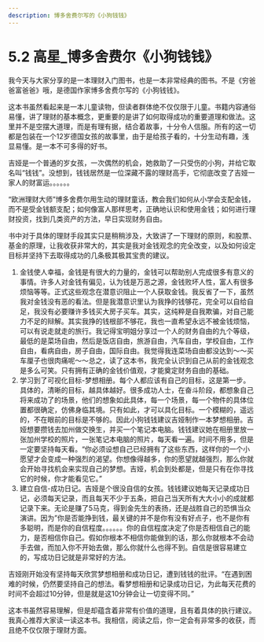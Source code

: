 ```yaml
---
description: 博多舍费尔写的《小狗钱钱》
---
```


# 5.2 高星\_博多舍费尔《小狗钱钱》

我今天与大家分享的是一本理财入门图书，也是一本非常经典的图书。不是《穷爸爸富爸爸》哦，是德国作家博多舍费尔写的《小狗钱钱》。

这本书虽然看起来是一本儿童读物，但读者群体绝不仅仅限于儿童。书籍内容通俗易懂，讲了理财的基本概念，更重要的是讲了如何取得成功的重要道理和做法。这里并不是空摆大道理，而是有理有据，结合着故事，十分令人信服。所有的这一切都是包装在一个12岁德国女孩的故事里，由于是给孩子看的，十分生动有趣，浅显易懂。是一本不可多得的好书。

吉娅是一个普通的岁女孩，一次偶然的机会，她救助了一只受伤的小狗，并给它取名叫“钱钱”。没想到，钱钱居然是一位深藏不露的理财高手，它彻底改变了吉娅一家人的财富运。。。。。。

“欧洲理财大师”博多舍费尔用生动的理财童话，教会我们如何从小学会支配金钱，而不是受金钱额支配；如何像富人那样思考，正确地认识和使用金钱；如何进行理财投资，找到几类资产的方法，早日实现财务自由。

书中对于具体的理财手段其实只是稍稍涉及，大致讲了一下理财的原则，和股票、基金的原理，让我收获非常大的，其实是我对金钱观念的完全改变，以及如何设定目标并坚持下去取得成功的几条极其极其宝贵的建议。

1. 金钱使人幸福，金钱是有很大的力量的，金钱可以帮助别人完成很多有意义的事情。许多人对金钱有偏见，认为钱是万恶之源，金钱败坏人性，富人有很多烦恼等等。正式这些观念在潜意识阻止一个人获取金钱。我反省了一下，虽然我对金钱没有恶的看法。但是我潜意识里认为我挣的钱够花，完全可以自给自足，我没有必要赚许多钱买大房子买车。其实，这纯粹是自我欺骗，对自己能力不足的辩解。其实我挣的钱根部不够花，我也一直希望永远不被金钱烦恼，可以有说走就走的旅行。我记得宝明姐分享过一个人的财务自由的九个等级，最低的是菜场自由，然后是饭店自由，旅游自由，汽车自由，学校自由，工作自由，看病自由，房子自由，国际自由。我觉得我连菜场自由都没达到～～买车厘子也很肉痛呢～～总之，读了这本书，我完全认识到自己从前的金钱观念是多么可笑。只有拥有正确的金钱价值观，才能奠定财务自由的基础。 
2. 学习到了可视化目标-梦想相册。每个人都应该有自己的目标，这是第一步。具体的，清晰的目标，越具体越好。很多成功人士，在奋斗阶段，都想象自己将来成功了的场景，他们的想象如此具体，每一个场景，每一个物件的具体位置都很确定，仿佛身临其境。只有如此，才可以具化目标。一个模糊的，遥远的，不在眼前的目标是不够的。因此小狗钱钱建议吉娅制作一本梦想相册。吉娅想要攒钱去加州做交换生，并买一个笔记本电脑。钱钱建议她在相册里放一张加州学校的照片，一张笔记本电脑的照片，每天看一遍。时间不用多，但是一定要坚持每天看。“你必须设想自己已经拥有了这些东西，这样你的一个小愿望才会变成一种强烈的渴望。你想像得越多，你的愿望就越强烈，那么你就会开始寻找机会来实现自己的梦想。吉娅，机会到处都是，但是只有在你寻找它的时候，你才能看见它。” 
3. 建立自信-成功日记。吉娅是个很没自信的女孩。钱钱建议她每天记录成功日记，必须每天记录，而且每天不少于五条，把自己当天所有大大小小的成就都记录下来。无论是赚了5马克，得到金先生的表扬，还是战胜自己的恐惧当众演讲。因为”你是否能挣到钱，最关键的并不是你有没有好点子，也不是你有多聪明，而是你的自信程度。。。。。。你的自信程度决定了你是否相信自己的能力，是否相信你自己。假如你根本不相信你能做到的话，那么你就根本不会动手去做，而加入你不开始去做，那么你就什么也得不到。自信是很容易建立的，写成功日记就是非常好的方法。

吉娅刚开始没有坚持每天欣赏梦想相册和成功日记，遭到钱钱的批评。“在遇到困难的时候，仍然要坚持自己的想法。看梦想相册和记录成功日记，为此每天花费的时间不会超过10分钟，但是就是这10分钟会让一切变得不同。”

这本书虽然容易理解，但是却蕴含着非常有价值的道理，且有着具体的执行建议。我真心推荐大家读一读这本书。我相信，阅读之后，你一定会有非常多的收获，而且绝不仅仅限于理财方面。

